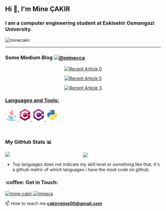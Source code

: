 <h2 align="left">Hi 👋, I'm Mine ÇAKIR</h2>
<h3 align="left">I am a computer engineering student at Eskisehir Osmangazi University.</h4>
<p align="left"> <img src="https://komarev.com/ghpvc/?username=minecakir" alt="minecakir" /> </p>
  
--------------------------------------------------------------
### Some Medium Blog <a href="https://minecca.medium.com/" target="blank"><img align="center" src="https://cdn.jsdelivr.net/npm/simple-icons@3.0.1/icons/medium.svg" alt="@minecca" height="30" width="40" /></a>
<p align= "center">
<a target="_blank" href="https://github-readme-medium-recent-article.vercel.app/medium/@minecca/0"><img src="https://github-readme-medium-recent-article.vercel.app/medium/@minecca/0" alt="Recent Article 0"> 
 <p align= "center">
<a target="_blank" href="https://github-readme-medium-recent-article.vercel.app/medium/@minecca/5"><img src="https://github-readme-medium-recent-article.vercel.app/medium/@minecca/5" alt="Recent Article 5"> 
  <p align= "center">
<a target="_blank" href="https://github-readme-medium-recent-article.vercel.app/medium/@minecca/3"><img src="https://github-readme-medium-recent-article.vercel.app/medium/@minecca/3" alt="Recent Article 3" &nbsp; > 
  
 <h3 align="left">Languages and Tools:</h3>
<p align="left"> 
  <a href="https://www.java.com" target="_blank" rel="noreferrer"> <img src="https://raw.githubusercontent.com/devicons/devicon/master/icons/java/java-original.svg" alt="java" width="40" height="40"/> </a>
  <a href="https://www.w3schools.com/cpp/" target="_blank" rel="noreferrer"> <img src="https://raw.githubusercontent.com/devicons/devicon/master/icons/cplusplus/cplusplus-original.svg" alt="cplusplus" width="40" height="40"/> </a> 
  <a href="https://www.w3schools.com/cs/" target="_blank" rel="noreferrer"> <img src="https://raw.githubusercontent.com/devicons/devicon/master/icons/csharp/csharp-original.svg" alt="csharp" width="40" height="40"/> </a>  
  <a href="https://www.python.org" target="_blank" rel="noreferrer"> <img src="https://raw.githubusercontent.com/devicons/devicon/master/icons/python/python-original.svg" alt="python" width="40" height="40"/> </a> </p>


&nbsp; </p>
    
### My GitHub Stats 📊
   <p align = "center">
<a href="https://github.com/anuraghazra/github-readme-stats">
  <img align="left" src="https://github-readme-stats.vercel.app/api?username=Minecakir&count_private=true&show_icons=true&theme=synthwave" />
</a>
<a href="https://github.com/Minecakir/convoychat">
  <img align="center" src="https://github-readme-stats.vercel.app/api/top-langs/?username=Minecakir" />
</a>
  
- Top languages does not indicate my skill level or something like that, it's a github metric of which languages i have the most code on github.
  
<p align="left">
 <h3 align="left">:coffee: Get in Touch:</h3>
 <a href="https://linkedin.com/in/mine-cakir" target="blank"><img align="center" src="https://cdn.jsdelivr.net/npm/simple-icons@3.0.1/icons/linkedin.svg" alt="mine-cakir" height="30" width="40" />
   <a href="https://www.hackerrank.com/mineca" target="blank"><img align="center" src="https://raw.githubusercontent.com/rahuldkjain/github-profile-readme-generator/master/src/images/icons/Social/hackerrank.svg" alt="mineca" height="30" width="40" /></a>
   
   <p &nbsp; </p>
   
 📫 How to reach me **cakirrmine00@gmail.com**


